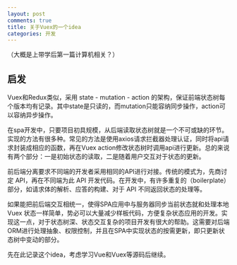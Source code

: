 ```yaml
---
layout: post
comments: true
title: 关于Vuex的一个idea
categories: 开发
---
```


（大概是上带学后第一篇计算机相关？）

## 启发

Vuex和Redux类似，采用 state - mutation - action 的架构，保证前端状态树每个版本均有记录。其中state是只读的，而mutation只能容纳同步操作，action可以容纳异步操作。

在spa开发中，只要项目初具规模，从后端读取状态树就是一个不可或缺的环节。实现的方法有很多种。常见的方法是使用axios请求拦截器处理认证，同时将api请求封装成相应的函数，再在Vuex action修改状态树时调用api进行更新。总的来说有两个部分：一是初始状态的读取，二是随着用户交互对于状态的更新。

前后端分离要求不同端的开发者采用相同的API进行对接。传统的模式为，先商讨定 API，再在不同端为此 API 开发代码。在开发中，有许多重复的（boilerplate）部分，如请求体的解析、应答的构建、对于 API 不同返回状态的处理等。

如果能把前后端交互相统一，使得SPA应用中与服务器同步当前状态就和处理本地 Vuex 状态一样简单，势必可以大量减少样板代码，方便复杂状态应用的开发。实现这一点，对于状态树深、状态交互复杂的项目开发有很大的帮助。这需要对后端ORM进行处理抽象、权限控制，并且在SPA中实现状态的按需更新，即只更新状态树中变动的部分。

先在此记录这个idea，考虑学习Vue和Vuex等源码后继续。
